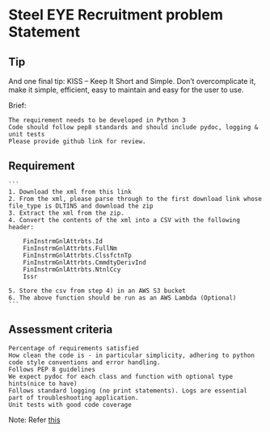 # Steel EYE Recruitment problem Statement

## Tip

And one final tip: KISS – Keep It Short and Simple. Don’t overcomplicate it, make it simple, efficient, easy to maintain and easy for the user to use.

Brief:

    The requirement needs to be developed in Python 3
    Code should follow pep8 standards and should include pydoc, logging & unit tests
    Please provide github link for review.

## Requirement

    ```
    1. Download the xml from this link
    2. From the xml, please parse through to the first download link whose file_type is DLTINS and download the zip
    3. Extract the xml from the zip.
    4. Convert the contents of the xml into a CSV with the following header:

        FinInstrmGnlAttrbts.Id
        FinInstrmGnlAttrbts.FullNm
        FinInstrmGnlAttrbts.ClssfctnTp
        FinInstrmGnlAttrbts.CmmdtyDerivInd
        FinInstrmGnlAttrbts.NtnlCcy
        Issr

    5. Store the csv from step 4) in an AWS S3 bucket
    6. The above function should be run as an AWS Lambda (Optional)
    ```

## Assessment criteria

    Percentage of requirements satisfied
    How clean the code is - in particular simplicity, adhering to python code style conventions and error handling.
    Follows PEP 8 guidelines
    We expect pydoc for each class and function with optional type hints(nice to have)
    Follows standard logging (no print statements). Logs are essential part of troubleshooting application.
    Unit tests with good code coverage

Note: Refer [this](https://github.com/steeleye/recruitment-ext/wiki/Python-Engineer-Assessment)